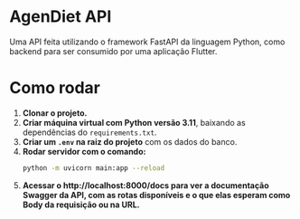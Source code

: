 # AgenDiet API

Uma API feita utilizando o framework FastAPI da linguagem Python, como backend para ser consumido por uma aplicação Flutter. 

# **Como rodar**

1. **Clonar o projeto.**  
2. **Criar máquina virtual com Python versão 3.11**, baixando as dependências do `requirements.txt`.  
3. **Criar um `.env` na raiz do projeto** com os dados do banco.  
4. **Rodar servidor com o comando:**  
   ```bash
   python -m uvicorn main:app --reload

5. **Acessar o http://localhost:8000/docs para ver a documentação Swagger da API, com as rotas disponíveis e o que elas esperam como Body da requisição ou na URL.**

